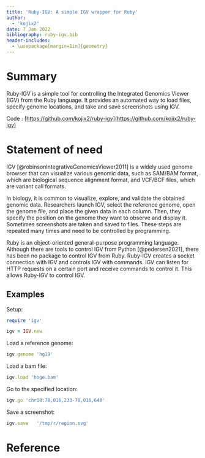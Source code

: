 ```yaml
---
title: 'Ruby-IGV: A simple IGV wrapper for Ruby'
author:
  - 'kojix2'
date: 7 Jan 2022
bibliography: ruby-igv.bib
header-includes:
  - \usepackage[margin=1in]{geometry}
---
```


# Summary

Ruby-IGV is a simple tool for controlling the Integrated Genomics Viewer (IGV) from the Ruby language. It provides an automated way to load files, specify genome locations, and take and save screenshots using IGV.

Code : [https://github.com/kojix2/ruby-igv](https://github.com/kojix2/ruby-igv)

# Statement of need

IGV [@robinsonIntegrativeGenomicsViewer2011] is a widely used genome browser that can visualize various genomic data, such as SAM/BAM format, which are biological sequence alignment format, and VCF/BCF files, which are variant call formats. 

In biology, it is common to visualize, explore, and validate the obtained genomic data. Researchers launch IGV, select the reference genome, open the genome file, and place the given data in each column. Then, they specify the position on the genome they want to observe and display it. Sometimes screenshots are taken and saved to files. These steps are repeated many times and need to be controlled by programming.

Ruby is an object-oriented general-purpose programming language. Although there are tools to control IGV from Python [@pedersen2021], there has been no package to control IGV from Ruby. Ruby-IGV creates a socket connection with IGV and controls IGV with commands. IGV can listen for HTTP requests on a certain port and receive commands to control it. This allows Ruby-IGV to control IGV.

## Examples

Setup:

```ruby
require 'igv'

igv = IGV.new
```

Load a reference genome:

```ruby
igv.genome 'hg19'
```

Load a bam file:

```ruby
igv.load 'hoge.bam'
```

Go to the specified location:

```ruby
igv.go 'chr18:78,016,233-78,016,640'
```

Save a screenshot:

```ruby
igv.save   '/tmp/r/region.svg'
```

# Reference

